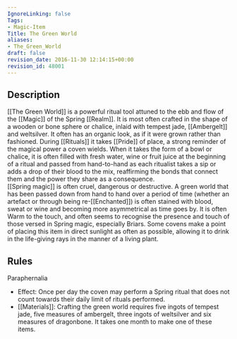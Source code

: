 ```yaml
---
IgnoreLinking: false
Tags:
- Magic-Item
Title: The Green World
aliases:
- The_Green_World
draft: false
revision_date: 2016-11-30 12:14:15+00:00
revision_id: 48001
---
```


## Description
[[The Green World]] is a powerful ritual tool attuned to the ebb and flow of the [[Magic]] of the Spring [[Realm]]. It is most often crafted in the shape of a wooden or bone sphere or chalice, inlaid with tempest jade, [[Ambergelt]] and weltsilver. It often has an organic look, as if it were grown rather than fashioned. During [[Rituals]] it takes [[Pride]] of place, a strong reminder of the magical power a coven wields. When it takes the form of a bowl or chalice, it is often filled with fresh water, wine or fruit juice at the beginning of a ritual and passed from hand-to-hand as each ritualist takes a sip or adds a drop of their blood to the mix, reaffirming the bonds that connect them and the power they share as a consequence.  
[[Spring magic]] is often cruel, dangerous or destructive. A green world that has been passed down from hand to hand over a period of time (whether an artefact or through being re-[[Enchanted]]) is often stained with blood, sweat or wine and becoming more asymmetrical as time goes by. It is often Warm to the touch, and often seems to recognise the presence and touch of those versed in Spring magic, especially Briars. Some covens make a point of placing this item in direct sunlight as often as possible, allowing it to drink in the life-giving rays in the manner of a living plant.
## Rules
Paraphernalia
* Effect: Once per day the coven may perform a Spring ritual that does not count towards their daily limit of rituals performed.
* [[Materials]]: Crafting the green world requires five ingots of tempest jade, five measures of ambergelt, three ingots of weltsilver and six measures of dragonbone. It takes one month to make one of these items.
